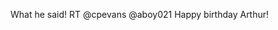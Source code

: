 <!--
id: 1113643259
link: http://kevinisom.info/post/1113643259/what-he-said-rt-cpevans-aboy021-happy-birthday
slug: what-he-said-rt-cpevans-aboy021-happy-birthday
date: Mon Sep 13 2010 16:26:24 GMT+1200 (NZST)
raw: {"blog_name":"kevinisom","id":1113643259,"post_url":"http://kevinisom.info/post/1113643259/what-he-said-rt-cpevans-aboy021-happy-birthday","slug":"what-he-said-rt-cpevans-aboy021-happy-birthday","type":"text","date":"2010-09-13 04:26:24 GMT","timestamp":1284351984,"state":"published","format":"html","reblog_key":"F5RKHdqR","tags":[],"short_url":"http://tmblr.co/Zw68Yy12ODZx","highlighted":[],"feed_item":"http://twitter.com/kev_nz/statuses/24353583850","from_feed_id":"650289","note_count":0,"title":null,"body":"<p>What he said! RT @cpevans @aboy021 Happy birthday Arthur!</p>"}
publish: 2010-09-013
tags: 
title: null
-->


What he said! RT @cpevans @aboy021 Happy birthday Arthur!


